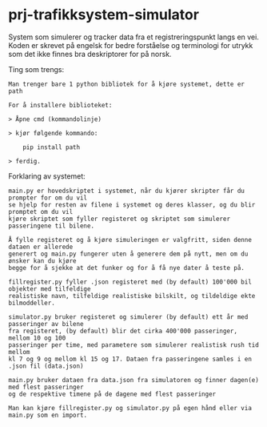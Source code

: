 # prj-trafikksystem-simulator
System som simulerer og tracker data fra et registreringspunkt langs en vei.
Koden er skrevet på engelsk for bedre forståelse og terminologi for utrykk som
det ikke finnes bra deskriptorer for på norsk. 

Ting som trengs:

    Man trenger bare 1 python bibliotek for å kjøre systemet, dette er path

    For å installere biblioteket:

    > Åpne cmd (kommandolinje)

    > kjør følgende kommando:

        pip install path

    > ferdig.


Forklaring av systemet:

    main.py er hovedskriptet i systemet, når du kjører skripter får du prompter for om du vil
    se hjelp for resten av filene i systemet og deres klasser, og du blir promptet om du vil
    kjøre skriptet som fyller registeret og skriptet som simulerer passeringene til bilene. 

    Å fylle registeret og å kjøre simuleringen er valgfritt, siden denne dataen er allerede
    generert og main.py fungerer uten å generere dem på nytt, men om du ønsker kan du kjøre
    begge for å sjekke at det funker og for å få nye dater å teste på.

    fillregister.py fyller .json registeret med (by default) 100'000 bil objekter med tilfeldige
    realistiske navn, tilfeldige realistiske bilskilt, og tildeldige ekte bilmoddeller. 

    simulator.py bruker registeret og simulerer (by default) ett år med passeringer av bilene
    fra registeret, (by default) blir det cirka 400'000 passeringer, mellom 10 og 100 
    passeringer per time, med parametere som simulerer realistisk rush tid mellom 
    kl 7 og 9 og mellom kl 15 og 17. Dataen fra passeringene samles i en .json fil (data.json)

    main.py bruker dataen fra data.json fra simulatoren og finner dagen(e) med flest passeringer
    og de respektive timene på de dagene med flest passeringer

    Man kan kjøre fillregister.py og simulator.py på egen hånd eller via main.py som en import.
        